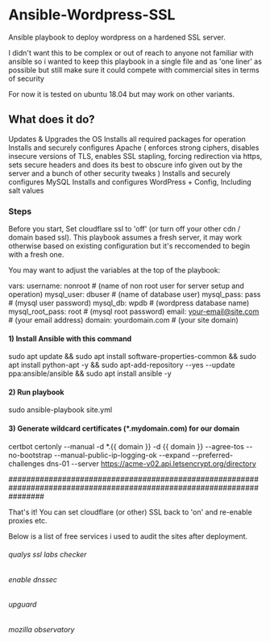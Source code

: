# Ansible-Wordpress-SSL
Ansible playbook to deploy wordpress on a hardened SSL server.

I didn't want this to be complex or out of reach to anyone not familiar with ansible so i wanted to keep this playbook in a single file and as 'one liner' as possible but still make sure it could compete with commercial sites in terms of security

For now it is tested on ubuntu 18.04 but may work on other variants.

## What does it do?
Updates & Upgrades the OS
Installs all required packages for operation
Installs and securely configures Apache ( enforces strong ciphers, disables insecure versions of TLS, enables SSL stapling, forcing redirection via https, sets secure headers and does its best to obscure info given out by the server and a bunch of other security tweaks )
Installs and securely configures MySQL
Installs and configures WordPress + Config, Including salt values


### Steps

Before you start, Set cloudflare ssl to 'off' (or turn off your other cdn / domain based ssl). This playbook assumes a fresh server, it may work otherwise based on existing configuration but it's reccomended to begin with a fresh one.

You may want to adjust the variables at the top of the playbook:

  vars:
    username: nonroot # (name of non root user for server setup and operation)
    mysql_user: dbuser # (name of database user)
    mysql_pass: pass # (mysql user password)
    mysql_db: wpdb # (wordpress database name)
    mysql_root_pass: root # (mysql root password)
    email: your-email@site.com # (your email address)
    domain: yourdomain.com # (your site domain)

#### 1) Install Ansible with this command
sudo apt update && sudo apt install software-properties-common && sudo apt install python-apt -y && sudo apt-add-repository --yes --update ppa:ansible/ansible && sudo apt install ansible -y

#### 2) Run playbook
sudo ansible-playbook site.yml

#### 3) Generate wildcard certificates (*.mydomain.com) for our domain 
certbot certonly --manual -d *.{{ domain }} -d {{ domain }} --agree-tos --no-bootstrap --manual-public-ip-logging-ok --expand --preferred-challenges dns-01 --server https://acme-v02.api.letsencrypt.org/directory

########################################################################################################################

That's it! You can set cloudflare (or other) SSL back to 'on' and re-enable proxies etc.

Below is a list of free services i used to audit the sites after deployment.

###### qualys ssl labs checker
###### enable dnssec
###### upguard
###### mozilla observatory


